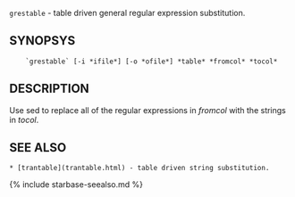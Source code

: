 

`grestable` - table driven general regular expression substitution.

SYNOPSYS
--------

```
    `grestable` [-i *ifile*] [-o *ofile*] *table* *fromcol* *tocol* 
```

DESCRIPTION
-----------

Use sed to replace all of the regular expressions in *fromcol* with the 
strings in *tocol*.


SEE ALSO
--------

    * [trantable](trantable.html) - table driven string substitution.

{% include starbase-seealso.md %}

